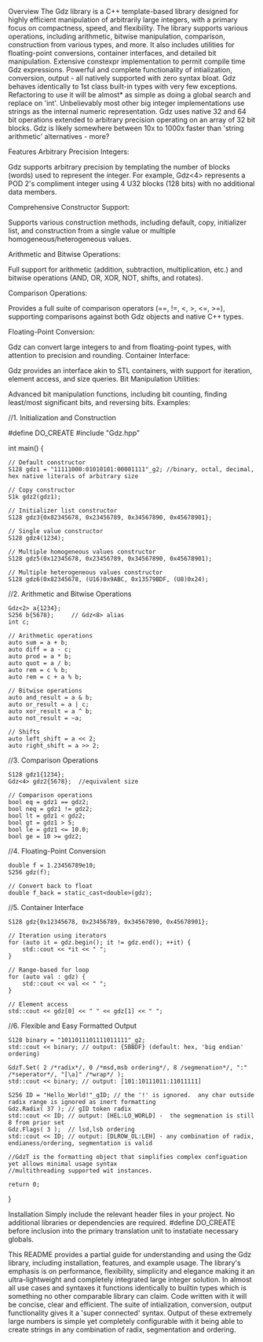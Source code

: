 Overview
The Gdz library is a C++ template-based library designed for highly efficient manipulation of arbitrarily large integers, with a primary focus on compactness, speed, and flexibility. The library supports various operations, including arithmetic, bitwise manipulation, comparison, construction from various types, and more. It also includes utilities for floating-point conversions, container interfaces, and detailed bit manipulation.  Extensive constexpr implementation to permit compile time Gdz expressions.  Powerful and complete functionality of intialization, conversion, output - all natively supported with zero syntax bloat.  Gdz behaves identically to 1st class built-in types with very few exceptions.  Refactoring to use it will be almost* as simple as doing a global search and replace on 'int'.  Unbelievably most other big integer implementations use strings as the internal numeric representation.  Gdz uses native 32 and 64 bit operations extended to arbitrary precision operating on an array of 32 bit blocks.  Gdz is likely somewhere between 10x to 1000x faster than 'string arithmetic' alternatives - more? 

Features
Arbitrary Precision Integers:

Gdz supports arbitrary precision by templating the number of blocks (words) used to represent the integer. For example, Gdz<4> represents a POD 2's compliment integer using 4 U32 blocks (128 bits) with no additional data members.

Comprehensive Constructor Support:

Supports various construction methods, including default, copy, initializer list, and construction from a single value or multiple homogeneous/heterogeneous values.

Arithmetic and Bitwise Operations:

Full support for arithmetic (addition, subtraction, multiplication, etc.) and bitwise operations (AND, OR, XOR, NOT, shifts, and rotates).

Comparison Operations:

Provides a full suite of comparison operators (==, !=, <, >, <=, >=), supporting comparisons against both Gdz objects and native C++ types.

Floating-Point Conversion:

Gdz can convert large integers to and from floating-point types, with attention to precision and rounding.
Container Interface:

Gdz provides an interface akin to STL containers, with support for iteration, element access, and size queries.
Bit Manipulation Utilities:

Advanced bit manipulation functions, including bit counting, finding least/most significant bits, and reversing bits.
Examples:

//1. Initialization and Construction

#define DO_CREATE
#include "Gdz.hpp"

int main() {

    // Default constructor
    S128 gdz1 = "11111000:01010101:00001111"_g2; //binary, octal, decimal, hex native literals of arbitrary size
    
    // Copy constructor
    S1k gdz2(gdz1);
    
    // Initializer list constructor
    S128 gdz3{0x82345678, 0x23456789, 0x34567890, 0x45678901};
    
    // Single value constructor
    S128 gdz4(1234);
    
    // Multiple homogeneous values constructor
    S128 gdz5(0x12345678, 0x23456789, 0x34567890, 0x45678901);
    
    // Multiple heterogeneous values constructor
    S128 gdz6(0x82345678, (U16)0x9ABC, 0x13579BDF, (U8)0x24);
    

//2. Arithmetic and Bitwise Operations

    Gdz<2> a{1234};
    S256 b{5678};     // Gdz<8> alias
    int c;
    
    // Arithmetic operations
    auto sum = a + b;
    auto diff = a - c;
    auto prod = a * b;
    auto quot = a / b;
    auto rem = c % b;
    auto rem = c + a % b;
    
    // Bitwise operations
    auto and_result = a & b;
    auto or_result = a | c;
    auto xor_result = a ^ b;
    auto not_result = ~a;
    
    // Shifts
    auto left_shift = a << 2;
    auto right_shift = a >> 2;
    
//3. Comparison Operations

    S128 gdz1{1234};
    Gdz<4> gdz2{5678};  //equivalent size
    
    // Comparison operations
    bool eq = gdz1 == gdz2;
    bool neq = gdz1 != gdz2;
    bool lt = gdz1 < gdz2;
    bool gt = gdz1 > 5;
    bool le = gdz1 <= 10.0;
    bool ge = 10 >= gdz2;
    
//4. Floating-Point Conversion

    double f = 1.23456789e10;
    S256 gdz(f);
    
    // Convert back to float
    double f_back = static_cast<double>(gdz);
    
//5. Container Interface

    S128 gdz{0x12345678, 0x23456789, 0x34567890, 0x45678901};
    
    // Iteration using iterators
    for (auto it = gdz.begin(); it != gdz.end(); ++it) {
        std::cout << *it << " ";
    }
    
    // Range-based for loop
    for (auto val : gdz) {
        std::cout << val << " ";
    }
    
    // Element access
    std::cout << gdz[0] << " " << gdz[1] << " ";
    

//6. Flexible and Easy Formatted Output

    S128 binary = "1011011101111011111"_g2;
    std::cout << binary; // output: {5BBDF} (default: hex, 'big endian' ordering)
    
    GdzT.Set( 2 /*radix*/, 0 /*msd,msb ordering*/, 8 /segmenation*/, ":" /*seperator*/, "[\a]" /*wrap*/ );
    std::cout << binary; // output: [101:10111011:11011111] 

    S256 ID = "Hello_World!"_gID; // the '!' is ignored.  any char outside radix range is ignored as inert formatting
    Gdz.Radix( 37 ); // gID token radix
    std::cout << ID; // output: [HEL:LO_WORLD] -  the segmenation is still 8 from prior set
    Gdz.Flags( 3 );  // lsd,lsb ordering
    std::cout << ID; // output: [DLROW_OL:LEH] - any combination of radix, endianess/ordering, segmentation is valid

    //GdzT is the formatting object that simplifies complex configuation yet allows minimal usage syntax
    //multithreading supported wit instances.
    
    return 0;
}

Installation
Simply include the relevant header files in your project. No additional libraries or dependencies are required. #define DO_CREATE before inclusion into the primary translation unit to instatiate necessary globals.



This README provides a partial guide for understanding and using the Gdz library, including installation, features, and example usage. The library's emphasis is on performance, flexibility, simplicity and elegance making it an ultra-lightweight and completely integrated large integer solution.  In almost all use cases and syntaxes it functions identically to builtin types which is something no other comparable library can claim. Code written with it will be concise, clear and efficient.  The suite of intialization, conversion, output functionality gives it a 'super connected' syntax.  Output of these extremely large numbers is simple yet completely configurable with it being able to create strings in any combination of radix, segmentation and ordering.  
